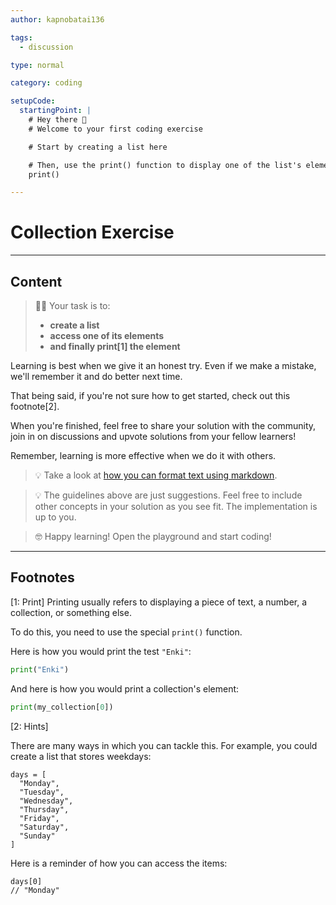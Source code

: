 ```yaml
---
author: kapnobatai136

tags:
  - discussion

type: normal

category: coding

setupCode:
  startingPoint: |
    # Hey there 👋
    # Welcome to your first coding exercise

    # Start by creating a list here

    # Then, use the print() function to display one of the list's elements
    print()

---
```


# Collection Exercise

---

## Content

> 👩‍💻 Your task is to:
> - **create a list**
> - **access one of its elements**
> - **and finally print[1] the element**

Learning is best when we give it an honest try. Even if we make a mistake, we'll remember it and do better next time.

That being said, if you're not sure how to get started, check out this footnote[2].

When you're finished, feel free to share your solution with the community, join in on discussions and upvote solutions from your fellow learners!

Remember, learning is more effective when we do it with others.

> 💡 Take a look at [how you can format text using markdown](https://www.enki.com/glossary/general/markdown-formatting).

> 💡 The guidelines above are just suggestions. Feel free to include other concepts in your solution as you see fit. The implementation is up to you.

> 🤓 Happy learning! Open the playground and start coding!

---

## Footnotes

[1: Print]
Printing usually refers to displaying a piece of text, a number, a collection, or something else.

To do this, you need to use the special `print()` function.

Here is how you would print the test `"Enki"`:

```py
print("Enki")
```

And here is how you would print a collection's element:

```py
print(my_collection[0])
```

[2: Hints]

There are many ways in which you can tackle this. For example, you could create a list that stores weekdays:

```plain-text
days = [
  "Monday",
  "Tuesday",
  "Wednesday",
  "Thursday",
  "Friday",
  "Saturday",
  "Sunday"
]
```


Here is a reminder of how you can access the items:

```plain-text
days[0]
// "Monday"
```

